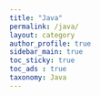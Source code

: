 ```yaml
---
title: "Java"
permalink: /java/
layout: category
author_profile: true
sidebar_main: true
toc_sticky: true
toc_ads : true
taxonomy: Java
---
```

